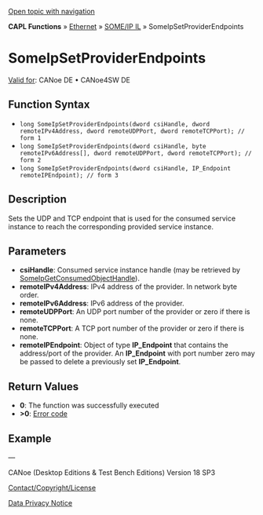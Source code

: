[Open topic with navigation](../../../../../../CANoeDEFamily.htm#Topics/CAPLFunctions/IP/SOMEIPIL/Functions/CAPLfunctionSomeIpSetProviderEndpoints.md)

**CAPL Functions** » [Ethernet](../../CAPLEthernetStartPage.md) » [SOME/IP IL](../CAPLfunctionsSomeIPILOverview.md) » SomeIpSetProviderEndpoints

# SomeIpSetProviderEndpoints

[Valid for](../../../../Shared/FeatureAvailability.md): CANoe DE • CANoe4SW DE

## Function Syntax

- `long SomeIpSetProviderEndpoints(dword csiHandle, dword remoteIPv4Address, dword remoteUDPPort, dword remoteTCPPort); // form 1`
- `long SomeIpSetProviderEndpoints(dword csiHandle, byte remoteIPv6Address[], dword remoteUDPPort, dword remoteTCPPort); // form 2`
- `long SomeIpSetProviderEndpoints(dword csiHandle, IP_Endpoint remoteIPEndpoint); // form 3`

## Description

Sets the UDP and TCP endpoint that is used for the consumed service instance to reach the corresponding provided service instance.

## Parameters

- **csiHandle**: Consumed service instance handle (may be retrieved by [SomeIpGetConsumedObjectHandle](CAPLfunctionSomeIpGetConsumedObjectHandle.md)).
- **remoteIPv4Address**: IPv4 address of the provider. In network byte order.
- **remoteIPv6Address**: IPv6 address of the provider.
- **remoteUDPPort**: An UDP port number of the provider or zero if there is none.
- **remoteTCPPort**: A TCP port number of the provider or zero if there is none.
- **remoteIPEndpoint**: Object of type **IP_Endpoint** that contains the address/port of the provider. An **IP_Endpoint** with port number zero may be passed to delete a previously set **IP_Endpoint**.

## Return Values

- **0**: The function was successfully executed
- **>0**: [Error code](../../CAPLfunctionsSOMEIPILErrorCodes.md)

## Example

—

CANoe (Desktop Editions & Test Bench Editions) Version 18 SP3

[Contact/Copyright/License](../../../../Shared/ContactCopyrightLicense.md)

[Data Privacy Notice](https://www.vector.com/int/en/company/get-info/privacy-policy/)
